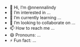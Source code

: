 - 👋 Hi, I’m @nnennalindy
- 👀 I’m interested in ...
- 🌱 I’m currently learning ...
- 💞️ I’m looking to collaborate on ...
- 📫 How to reach me ...
- 😄 Pronouns: ...
- ⚡ Fun fact: ...

<!---
nnennalindy/nnennalindy is a ✨ special ✨ repository because its `README.md` (this file) appears on your GitHub profile.
You can click the Preview link to take a look at your changes.
--->
